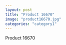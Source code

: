 ```yaml
---
layout: post
title: "Product 16670"
image: "product16670.jpg"
categories: "category1"
---
```

Product 16670
